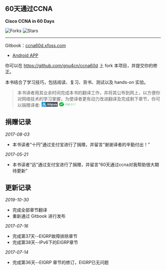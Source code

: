 ## 60天通过CCNA

__Cisco CCNA in 60 Days__


![Forks](https://img.shields.io/github/forks/gnu4cn/ccna60d) ![Stars](https://img.shields.io/github/stars/gnu4cn/ccna60d)

___

Gitbook：[ccna60d.xfoss.com](https://ccna60d.xfoss.com/)

- [Android APP](https://github.com/gnu4cn/ccna60d-app/releases/download/v0.1.3/ccna60d.xfoss.com_v0.1.3.apk)


你可以在 https://github.com/gnu4cn/ccna60d 上 fork 本项目，并提交你的修正。


本书结合了学习技巧，包括阅读、复习、背书、测试以及 hands-on 实验。

> 本书译者用其业余时间完成本书的翻译工作，并将其公布到网上，以方便你对网络技术的学习掌握，为使译者更有动力改进翻译及完成剩下章节，你可以捐赠译者:  <img src="images/alipay-banner.png" onmouseover="this.src='images/633086908.png'" onmouseout="this.src='alipay-banner.png'" height="15" />  <img src="images/wechat-pay-banner.png" onmouseover="this.src='images/611739062.png'" onmouseout="this.src='wechat-pay-banner.png'" height="15" />


## 捐赠记录

*2017-08-03*

- 本书读者“十円”通过支付宝进行了捐赠，并留言“谢谢译者的辛勤付出！”

*2017-05-21*

- 本书读者“远”通过支付宝进行了捐赠，并留言“60天通过ccna对我帮助很大期待更新”

## 更新记录

*2019-10-30*

- 完成全部章节翻译
- 重新通过 Gitbook 进行发布

*2017-07-16*

- 完成第37天--EIGRP故障排除章节
- 完成第38天--IPv6下的EIGRP章节

*2017-07-14*

- 完成第36天--EIGRP 章节的修订，EIGRP已无问题
